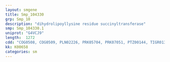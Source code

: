 ```yaml
---
layout: smgene
title: Smp_104330
grp: Smp_10
description: "dihydrolipoyllysine residue succinyltransferase"
smp: Smp_104330.1
uniprot: "G4VCJ9"
length:  1272
cdd: "COG0508, COG0509, PLN02226, PRK05704, PRK07051, PTZ00144, TIGR01347, TIGR03309, cd06849, cl02008, cl11404, cl21861, pfam00198, pfam00364"
kk: K00658
categories: sm
---
```

